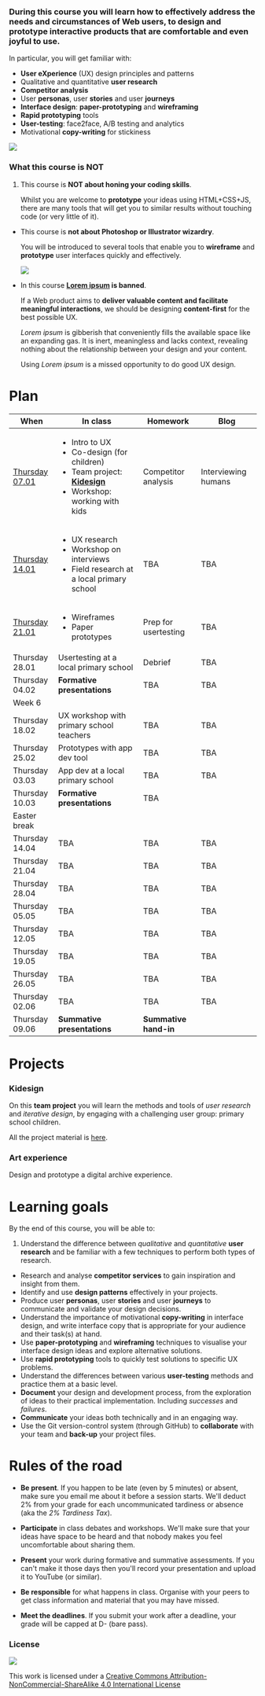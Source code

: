 ### During this course you will learn how to effectively address the needs and circumstances of **Web users**, to design and prototype interactive products that are comfortable and even joyful to use.

In particular, you will get familiar with:

* **User eXperience** (UX) design principles and patterns  
* Qualitative and quantitative **user research** 
* **Competitor analysis**
* User **personas**, user **stories** and user **journeys**
* **Interface design**: **paper-prototyping** and **wireframing**
* **Rapid prototyping** tools
* **User-testing**: face2face, A/B testing and analytics
* Motivational **copy-writing** for stickiness

![](sessions/01/assets/design-vs-UX.jpg)

### What this course is NOT

1. This course is **NOT about honing your coding skills**.   

	Whilst you are welcome to **prototype** your ideas using HTML+CSS+JS, there are many tools that will get you to similar results without touching code (or very little of it).

* This course is **not about Photoshop or Illustrator wizardry**.   

	You will be introduced to several tools that enable you to **wireframe** and **prototype** user interfaces quickly and effectively.  
  
	![](sessions/assets/photoshop.png)

* In this course **[Lorem ipsum](http://en.wikipedia.org/wiki/Lorem_ipsum) is banned**. 

	If a Web product aims to **deliver valuable content and facilitate meaningful interactions**, we should be designing **content-first** for the best possible UX. 
	
	*Lorem ipsum* is gibberish that conveniently fills the available space like an expanding gas. It is inert, meaningless and lacks context, revealing nothing about the relationship between your design and your content.   
  
	Using *Lorem ipsum* is a missed opportunity to do good UX design.


# Plan

When | In class | Homework | Blog 
---- | -------- | -------- | ----
[Thursday<br>07.01](sessions/01)| <ul><li>Intro to UX <li>Co-design (for children) <li>Team project: [**Kidesign**](#kidesign) <li>Workshop: working with kids  | Competitor analysis | Interviewing humans
[Thursday<br>14.01](sessions/02)| <ul><li>UX research <li>Workshop on interviews <li>Field research at a local primary school | TBA | TBA 
[Thursday<br>21.01](sessions/03)| <ul><li>Wireframes <li>Paper prototypes  | Prep for usertesting  | TBA
Thursday<br>28.01| Usertesting at a local primary school | Debrief | TBA 
Thursday<br>04.02| **Formative presentations** | TBA | TBA
Week 6| | | 
Thursday<br>18.02| UX workshop with primary school teachers | TBA | TBA 
Thursday<br>25.02| Prototypes with app dev tool | TBA | TBA 
Thursday<br>03.03| App dev at a local primary school | TBA | TBA
Thursday<br>10.03| **Formative presentations** | TBA | 
Easter break| | | 
Thursday<br>14.04| TBA | TBA | TBA
Thursday<br>21.04| TBA | TBA | TBA 
Thursday<br>28.04| TBA | TBA | TBA 
Thursday<br>05.05| TBA | TBA | TBA 
Thursday<br>12.05| TBA | TBA | TBA 
Thursday<br>19.05| TBA | TBA | TBA 
Thursday<br>26.05| TBA | TBA | TBA 
Thursday<br>02.06| TBA | TBA | TBA 
Thursday<br>09.06| **Summative presentations** |  **Summative hand-in** | 


# Projects

### Kidesign

On this **team project** you will learn the methods and tools of *user research* and *iterative design*, by engaging with a challenging user group: primary school children. 

All the project material is [here](projects/kidesign).

### Art experience

Design and prototype a digital archive experience.

<!-- All the project material is [here](projects/art-experience). -->


# Learning goals

By the end of this course, you will be able to:

1. Understand the difference between *qualitative* and *quantitative* **user research** and be familiar with a few techniques to perform both types of research.
* Research and analyse **competitor services** to gain inspiration and insight from them.
* Identify and use **design patterns** effectively in your projects.
* Produce user **personas**, user **stories** and user **journeys** to communicate and validate your design decisions.
* Understand the importance of motivational **copy-writing** in interface design, and write interface copy that is appropriate for your audience and their task(s) at hand.
* Use **paper-prototyping** and **wireframing** techniques to visualise your interface design ideas and explore alternative solutions.
* Use **rapid prototyping** tools to quickly test solutions to specific UX problems.
* Understand the differences between various **user-testing** methods and practice them at a basic level.
* **Document** your design and development process, from the exploration of ideas to their practical implementation. Including *successes* and *failures*.
* **Communicate** your ideas both technically and in an engaging way.
* Use the Git version-control system (through GitHub) to **collaborate** with your team and **back-up** your project files.


# Rules of the road

* **Be present**. If you happen to be late (even by 5 minutes) or absent, make sure you email me about it before a session starts. We'll deduct 2% from your grade for each uncommunicated tardiness or absence (aka the *2% Tardiness Tax*).

* **Participate** in class debates and workshops. We'll make sure that your ideas have space to be heard and that nobody makes you feel uncomfortable about sharing them.

* **Present** your work during formative and summative assessments. If you can't make it those days then you'll record your presentation and upload it to YouTube (or similar).

* **Be responsible** for what happens in class. Organise with your peers to get class information and material that you may have missed.

* **Meet the deadlines**. If you submit your work after a deadline, your grade will be capped at D- (bare pass).


### License

[![](https://i.creativecommons.org/l/by-nc-sa/4.0/88x31.png)](http://creativecommons.org/licenses/by-nc-sa/4.0)

This work is licensed under a [Creative Commons Attribution-NonCommercial-ShareAlike 4.0 International License ](http://creativecommons.org/licenses/by-nc-sa/4.0)